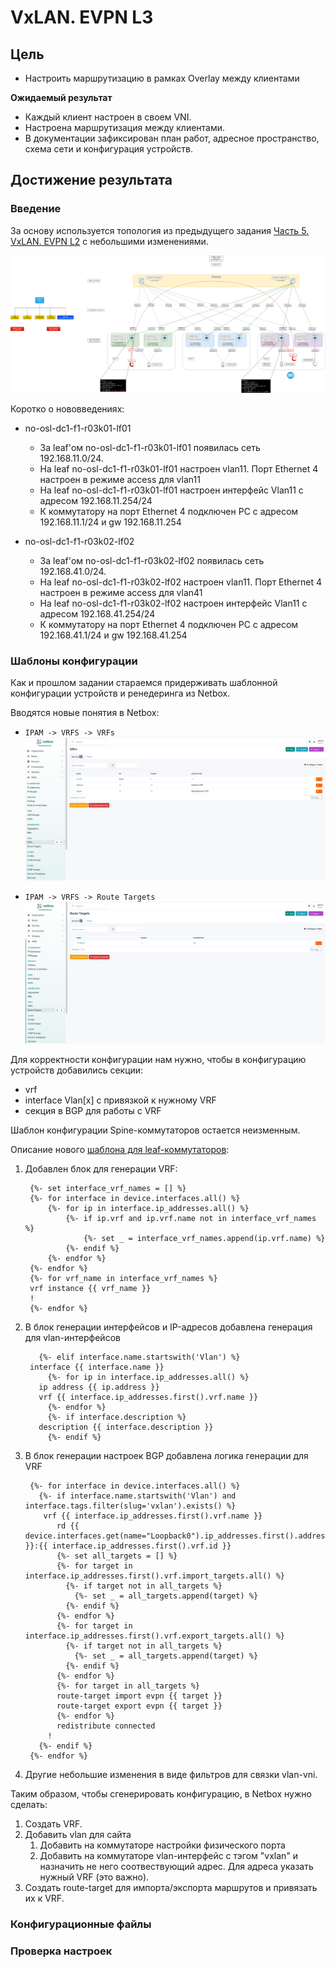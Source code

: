 # VxLAN. EVPN L3

## Цель

* Настроить маршрутизацию в рамках Overlay между клиентами

**Ожидаемый результат**
* Каждый клиент настроен в своем VNI.
* Настроена маршрутизация между клиентами.
* В документации зафиксирован план работ, адресное пространство, схема сети и конфигурация устройств.

## Достижение результата

### Введение
За основу используется топология из предыдущего задания [Часть 5. VxLAN. EVPN L2](https://github.com/anton-sap/otus-dc-network-design/tree/master/HW-5%20-%20VxLAN%20EVPN%20L2) с небольшими изменениями.

![](images/HW-6-map.png)

Коротко о нововведениях:
* no-osl-dc1-f1-r03k01-lf01
  * За leaf'ом no-osl-dc1-f1-r03k01-lf01 появилась сеть 192.168.11.0/24.
  * На leaf no-osl-dc1-f1-r03k01-lf01 настроен vlan11. Порт Ethernet 4 настроен в режиме access для vlan11
  * На leaf no-osl-dc1-f1-r03k01-lf01 настроен интерфейс Vlan11 с адресом 192.168.11.254/24
  * К коммутатору на порт Ethernet 4 подключен PC с адресом 192.168.11.1/24 и gw 192.168.11.254

* no-osl-dc1-f1-r03k02-lf02
    * За leaf'ом no-osl-dc1-f1-r03k02-lf02 появилась сеть 192.168.41.0/24.
    * На leaf no-osl-dc1-f1-r03k02-lf02 настроен vlan11. Порт Ethernet 4 настроен в режиме access для vlan41
    * На leaf no-osl-dc1-f1-r03k02-lf02 настроен интерфейс Vlan11 с адресом 192.168.41.254/24
    * К коммутатору на порт Ethernet 4 подключен PC с адресом 192.168.41.1/24 и gw 192.168.41.254

### Шаблоны конфигурации

Как и прошлом задании стараемся придерживать шаблонной конфигурации устройств и ренедеринга из Netbox.

Вводятся новые понятия в Netbox:
* `IPAM -> VRFS -> VRFs`
![](images/netbox_vrfs.png)

* `IPAM -> VRFS -> Route Targets`
![](images/netbox_route_targets.png)

Для корректности конфигурации нам нужно, чтобы в конфигурацию устройств добавились секции:
* vrf
* interface Vlan[x] с привязкой к нужному VRF
* секция в BGP для работы с VRF

Шаблон конфигурации Spine-коммутаторов остается неизменным.

Описание нового [шаблона для leaf-коммутаторов](files/hw6_netbox_leaf_bgp_template.jinja2):
1. Добавлен блок для генерации VRF:


        {%- set interface_vrf_names = [] %}
        {%- for interface in device.interfaces.all() %}
            {%- for ip in interface.ip_addresses.all() %}
                {%- if ip.vrf and ip.vrf.name not in interface_vrf_names %}
                    {%- set _ = interface_vrf_names.append(ip.vrf.name) %}
                {%- endif %}
            {%- endfor %}
        {%- endfor %}
        {%- for vrf_name in interface_vrf_names %}
        vrf instance {{ vrf_name }}
        !
        {%- endfor %}

2. В блок генерации интерфейсов и IP-адресов добавлена генерация для vlan-интерфейсов 


          {%- elif interface.name.startswith('Vlan') %}
        interface {{ interface.name }}
            {%- for ip in interface.ip_addresses.all() %}
          ip address {{ ip.address }}
          vrf {{ interface.ip_addresses.first().vrf.name }}
            {%- endfor %}
            {%- if interface.description %}
          description {{ interface.description }}
            {%- endif %}

3. В блок генерации настроек BGP добавлена логика генерации для VRF


        {%- for interface in device.interfaces.all() %}
          {%- if interface.name.startswith('Vlan') and interface.tags.filter(slug='vxlan').exists() %}
           vrf {{ interface.ip_addresses.first().vrf.name }}
              rd {{ device.interfaces.get(name="Loopback0").ip_addresses.first().address.ip }}:{{ interface.ip_addresses.first().vrf.id }}
              {%- set all_targets = [] %}
              {%- for target in interface.ip_addresses.first().vrf.import_targets.all() %}
                {%- if target not in all_targets %}
                  {%- set _ = all_targets.append(target) %}
                {%- endif %}
              {%- endfor %}
              {%- for target in interface.ip_addresses.first().vrf.export_targets.all() %}
                {%- if target not in all_targets %}
                  {%- set _ = all_targets.append(target) %}
                {%- endif %}
              {%- endfor %}
              {%- for target in all_targets %}
              route-target import evpn {{ target }}
              route-target export evpn {{ target }}
              {%- endfor %}
              redistribute connected
            !
          {%- endif %}
        {%- endfor %}

4. Другие небольшие изменения в виде фильтров для связки vlan-vni.

Таким образом, чтобы сгенерировать конфигурацию, в Netbox нужно сделать:
1. Создать VRF.
2. Добавить vlan для сайта
   1. Добавить на коммутаторе настройки физического порта
   2. Добавить на коммутаторе vlan-интерфейс с тэгом "vxlan" и назначить не него соотвествующий адрес. Для адреса указать нужный VRF (это важно).
3. Создать route-target для импорта/экспорта маршрутов и привязать их к VRF.

### Конфигурационные файлы




### Проверка настроек
